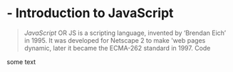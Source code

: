 # - Introduction to JavaScript

 >*JavaScript* OR JS is a scripting language, invented by ‘Brendan Eich’ in 1995. It was developed for Netscape 2 to make 'web pages dynamic, later it became the ECMA-262 standard in 1997.
Code <html>
<body> 
<p>some text</p>
</body>
</html>
